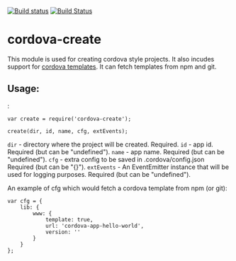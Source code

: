 <!--
#
# Licensed to the Apache Software Foundation (ASF) under one
# or more contributor license agreements.  See the NOTICE file
# distributed with this work for additional information
# regarding copyright ownership.  The ASF licenses this file
# to you under the Apache License, Version 2.0 (the
# "License"); you may not use this file except in compliance
# with the License.  You may obtain a copy of the License at
#
# http://www.apache.org/licenses/LICENSE-2.0
#
# Unless required by applicable law or agreed to in writing,
# software distributed under the License is distributed on an
# "AS IS" BASIS, WITHOUT WARRANTIES OR CONDITIONS OF ANY
#  KIND, either express or implied.  See the License for the
# specific language governing permissions and limitations
# under the License.
#
-->

[![Build status](https://ci.appveyor.com/api/projects/status/a00hk739gm700dk4?svg=true)](https://ci.appveyor.com/project/Humbedooh/cordova-create) 
[![Build Status](https://travis-ci.org/apache/cordova-create.svg?branch=master)](https://travis-ci.org/apache/cordova-create)

# cordova-create

This module is used for creating cordova style projects. It also incudes support for [cordova templates](http://cordova.apache.org/docs/en/latest/guide/cli/template.html). It can fetch templates from npm and git.

## Usage:
:
```
var create = require('cordova-create');

create(dir, id, name, cfg, extEvents);
```

 `dir` - directory where the project will be created. Required.
 `id` - app id. Required (but can be "undefined").
 `name` - app name. Required (but can be "undefined"). 
 `cfg` - extra config to be saved in .cordova/config.json Required (but can be "{}").
 `extEvents` - An EventEmitter instance that will be used for logging purposes. Required (but can be "undefined").

An example of cfg which would fetch a cordova template from npm (or git):

```
var cfg = {
    lib: {
        www: {
            template: true,
            url: 'cordova-app-hello-world',
            version: ''
        }
    }
};
```

